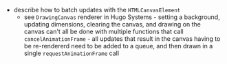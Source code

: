 - describe how to batch updates with the `HTMLCanvasElement`
	- see `DrawingCanvas` renderer in Hugo Systems - setting a background, updating dimensions, clearing the canvas, and drawing on the canvas can't all be done with multiple functions that call `cancelAnimationFrame` - all ​updates that result in the canvas having to be re-rendererd need to be added to a queue, and then drawn in a single `requestAnimationFrame` call
